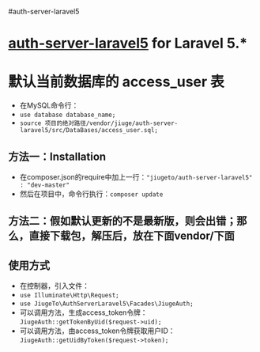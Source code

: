 #auth-server-laravel5

# [auth-server-laravel5](https://coding.net/u/946493655/p/auth-server-laravel5/) for Laravel 5.*

# 默认当前数据库的 access_user 表
- 在MySQL命令行：
- `use database database_name;`
- `source 项目的绝对路径/vendor/jiuge/auth-server-laravel5/src/DataBases/access_user.sql;`

## 方法一：Installation
- 在composer.json的require中加上一行：`"jiugeto/auth-server-laravel5" : "dev-master"`
- 然后在项目中，命令行执行：`composer update`
## 方法二：假如默认更新的不是最新版，则会出错；那么，直接下载包，解压后，放在下面vendor/下面

## 使用方式
- 在控制器，引入文件：
- `use Illuminate\Http\Request;`
- `use JiugeTo\AuthServerLaravel5\Facades\JiugeAuth;`
- 可以调用方法，生成access_token令牌：`JiugeAuth::getTokenByUid($request->uid);`
- 可以调用方法，由access_token令牌获取用户ID：`JiugeAuth::getUidByToken($request->token);`
